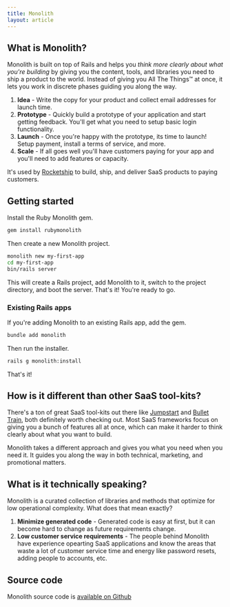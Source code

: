 ```yaml
---
title: Monolith
layout: article
---
```


## What is Monolith?

Monolith is built on top of Rails and helps you *think more clearly about what you're building* by giving you the content, tools, and libraries you need to ship a product to the world. Instead of giving you All The Things™ at once, it lets you work in discrete phases guiding you along the way.

1. **Idea** - Write the copy for your product and collect email addresses for launch time.
2. **Prototype** - Quickly build a prototype of your application and start getting feedback. You'll get what you need to setup basic login functionality.
3. **Launch** - Once you're happy with the prototype, its time to launch! Setup payment, install a terms of service, and more.
3. **Scale** - If all goes well you'll have customers paying for your app and you'll need to add features or capacity.

It's used by [Rocketship](https://rocketship.io) to build, ship, and deliver SaaS products to paying customers.

## Getting started

Install the Ruby Monolith gem.

```sh
gem install rubymonolith
```

Then create a new Monolith project.

```sh
monolith new my-first-app
cd my-first-app
bin/rails server
```

This will create a Rails project, add Monolith to it, switch to the project directory, and boot the server. That's it! You're ready to go.

### Existing Rails apps

If you're adding Monolith to an existing Rails app, add the gem.

```sh
bundle add monolith
```

Then run the installer.

```sh
rails g monolith:install
```

That's it!

## How is it different than other SaaS tool-kits?

There's a ton of great SaaS tool-kits out there like [Jumpstart](https://jumpstartrails.com) and [Bullet Train](https://bullettrain.co), both definitely worth checking out. Most SaaS frameworks focus on giving you a bunch of features all at once, which can make it harder to think clearly about what you want to build.

Monolith takes a different approach and gives you what you need when you need it. It guides you along the way in both technical, marketing, and promotional matters.

## What is it technically speaking?

Monolith is a curated collection of libraries and methods that optimize for low operational complexity. What does that mean exactly?

1. **Minimize generated code** - Generated code is easy at first, but it can become hard to change as future requirements change.
2. **Low customer service requirements** - The people behind Monolith have experience opearting SaaS applications and know the areas that waste a lot of customer service time and energy like password resets, adding people to accounts, etc.

## Source code

Monolith source code is [available on Github](https://github.com/rubymonolith)